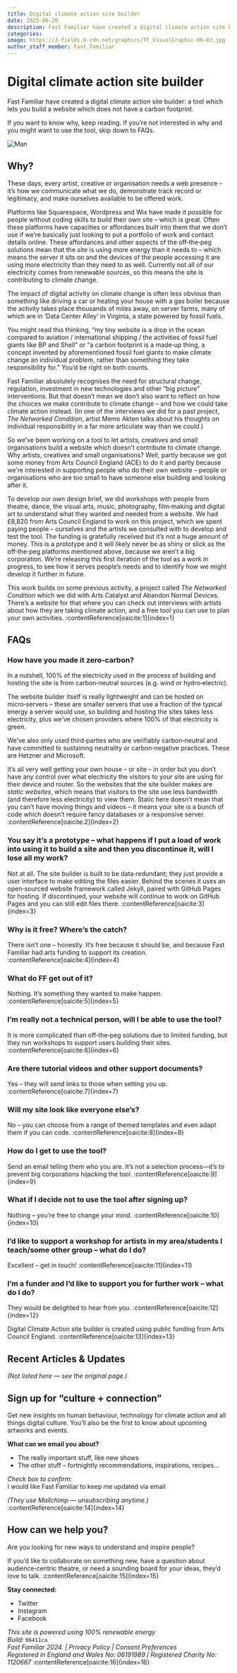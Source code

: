 ```yaml
---
title: Digital climate action site builder
date: 2025-06-20
description: Fast Familiar have created a digital climate action site builder: a tool which lets you build a website which does not have a carbon footprint.
categories:
image: https://3-fields.b-cdn.net/graphics/TF_VisualGraphic-06-03.jpg
author_staff_member: Fast_Familiar
---
```

# Digital climate action site builder

Fast Familiar have created a digital climate action site builder: a tool which lets you build a website which does not have a carbon footprint.

If you want to know why, keep reading. If you’re not interested in why and you might want to use the tool, skip down to FAQs.

![Man](https://fastfamiliar.b-cdn.net/sitebuilder/image.png)


## Why?

These days, every artist, creative or organisation needs a web presence – it’s how we communicate what we do, demonstrate track record or legitimacy, and make ourselves available to be offered work.

Platforms like Squarespace, Wordpress and Wix have made it possible for people without coding skills to build their own site – which is great. Often these platforms have capacities or affordances built into them that we don’t use if we’re basically just looking to put a portfolio of work and contact details online. These affordances and other aspects of the off‑the‑peg solutions mean that the site is using more energy than it needs to – which means the server it sits on and the devices of the people accessing it are using more electricity than they need to as well. Currently not all of our electricity comes from renewable sources, so this means the site is contributing to climate change.

The impact of digital activity on climate change is often less obvious than something like driving a car or heating your house with a gas boiler because the activity takes place thousands of miles away, on server farms, many of which are in ‘Data Center Alley’ in Virginia, a state powered by fossil fuels.

You might read this thinking, “my tiny website is a drop in the ocean compared to aviation / international shipping / the activities of fossil fuel giants like BP and Shell” or “a carbon footprint is a made‑up thing, a concept invented by aforementioned fossil fuel giants to make climate change an individual problem, rather than something they take responsibility for.” You’d be right on both counts.

Fast Familiar absolutely recognises the need for structural change, regulation, investment in new technologies and other “big picture” interventions. But that doesn’t mean we don’t also want to reflect on how the choices we make contribute to climate change – and how we could take climate action instead. (In one of the interviews we did for a past project, *The Networked Condition*, artist Memo Akten talks about his thoughts on individual responsibility in a far more articulate way than we could.)

So we’ve been working on a tool to let artists, creatives and small organisations build a website which doesn’t contribute to climate change. Why artists, creatives and small organisations? Well, partly because we got some money from Arts Council England (ACE) to do it and partly because we’re interested in supporting people who do their own website – people or organisations who are too small to have someone else building and looking after it.

To develop our own design brief, we did workshops with people from theatre, dance, the visual arts, music, photography, film‑making and digital art to understand what they wanted and needed from a website. We had £8,820 from Arts Council England to work on this project, which we spent paying people – ourselves and the artists we consulted with to develop and test the tool. The funding is gratefully received but it’s not a huge amount of money. This is a prototype and it will likely never be as shiny or slick as the off‑the‑peg platforms mentioned above, because we aren’t a big corporation. We’re releasing this first iteration of the tool as a work in progress, to see how it serves people’s needs and to identify how we might develop it further in future.

This work builds on some previous activity, a project called *The Networked Condition* which we did with Arts Catalyst and Abandon Normal Devices. There’s a website for that where you can check out interviews with artists about how they are taking climate action, and a free tool you can use to plan your own activities. :contentReference[oaicite:1]{index=1}


## FAQs

### How have you made it zero‑carbon?

In a nutshell, 100% of the electricity used in the process of building and hosting the site is from carbon‑neutral sources (e.g. wind or hydro‑electric).

The website builder itself is really lightweight and can be hosted on micro‑servers – these are smaller servers that use a fraction of the typical energy a server would use, so building and hosting the sites takes less electricity, plus we’ve chosen providers where 100% of that electricity is green.

We’ve also only used third‑parties who are verifiably carbon‑neutral and have committed to sustaining neutrality or carbon‑negative practices. These are Hetzner and Microsoft.

It’s all very well getting your own house – or site – in order but you don’t have any control over what electricity the visitors to your site are using for their device and router. So the websites that the site builder makes are *static websites*, which means that visitors to the site use less bandwidth (and therefore less electricity) to view them. Static here doesn’t mean that you can’t have moving things and videos – it means your site is a bunch of code which doesn’t require fancy databases or a responsive server. :contentReference[oaicite:2]{index=2}

### You say it’s a prototype – what happens if I put a load of work into using it to build a site and then you discontinue it, will I lose all my work?

Not at all. The site builder is built to be data‑redundant; they just provide a user interface to make editing the files easier. Behind the scenes it uses an open‑sourced website framework called Jekyll, paired with GitHub Pages for hosting. If discontinued, your website will continue to work on GitHub Pages and you can still edit files there. :contentReference[oaicite:3]{index=3}

### Why is it free? Where’s the catch?

There isn’t one – honestly. It’s free because it should be, and because Fast Familiar had arts funding to support its creation. :contentReference[oaicite:4]{index=4}

### What do FF get out of it?

Nothing. It’s something they wanted to make happen. :contentReference[oaicite:5]{index=5}

### I’m really not a technical person, will I be able to use the tool?

It is more complicated than off‑the‑peg solutions due to limited funding, but they run workshops to support users building their sites. :contentReference[oaicite:6]{index=6}

### Are there tutorial videos and other support documents?

Yes – they will send links to those when setting you up. :contentReference[oaicite:7]{index=7}

### Will my site look like everyone else’s?

No – you can choose from a range of themed templates and even adapt them if you can code. :contentReference[oaicite:8]{index=8}

### How do I get to use the tool?

Send an email telling them who you are. It’s not a selection process—it’s to prevent big corporations hijacking the tool. :contentReference[oaicite:9]{index=9}

### What if I decide not to use the tool after signing up?

Nothing – you’re free to change your mind. :contentReference[oaicite:10]{index=10}

### I’d like to support a workshop for artists in my area/students I teach/some other group – what do I do?

Excellent – get in touch! :contentReference[oaicite:11]{index=11}

### I’m a funder and I’d like to support you for further work – what do I do?

They would be delighted to hear from you. :contentReference[oaicite:12]{index=12}

Digital Climate Action site builder is created using public funding from Arts Council England. :contentReference[oaicite:13]{index=13}


## Recent Articles & Updates

*(Not listed here — see the original page.)*


## Sign up for “culture + connection”

Get new insights on human behaviour, technology for climate action and all things digital culture. You’ll also be the first to know about upcoming artworks and events.

**What can we email you about?**  
- The really important stuff, like new shows  
- The other stuff – fortnightly recommendations, inspirations, recipes...

_Check box to confirm:_  
I would like Fast Familiar to keep me updated via email

*(They use Mailchimp — unsubscribing anytime.)* :contentReference[oaicite:14]{index=14}


## How can we help you?

Are you looking for new ways to understand and inspire people?

If you’d like to collaborate on something new, have a question about audience‑centric theatre, or need a sounding board for your ideas, they’d love to talk. :contentReference[oaicite:15]{index=15}

**Stay connected:**  
- Twitter  
- Instagram  
- Facebook


*This site is powered using 100% renewable energy*  
*Build:* `06411ca`  
*Fast Familiar 2024. | Privacy Policy | Consent Preferences*  
*Registered in England and Wales No: 06191989 | Registered Charity No: 1120667* :contentReference[oaicite:16]{index=16}
